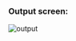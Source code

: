 ### Output screen:
![output](https://github.com/AntraTripathi74/2001641540013/assets/75926590/f74cbe9c-cea8-4390-a268-8ecd4c23914e)
